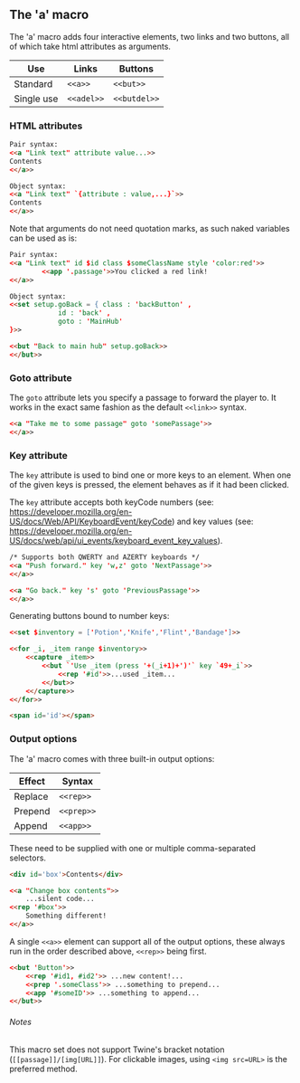 ## The 'a' macro ##

The 'a' macro adds four interactive elements, two links and two buttons, all of which take html attributes as arguments.

| Use | Links | Buttons |
|------------|------------|------------|
| Standard | `<<a>>` | `<<but>>` |
| Single use | `<<adel>>` | `<<butdel>>` |

### HTML attributes ###

```html
Pair syntax:
<<a "Link text" attribute value...>>
Contents
<</a>>

Object syntax:
<<a "Link text" `{attribute : value,...}`>>
Contents
<</a>>
```

Note that arguments do not need quotation marks, as such naked variables can be used as is:

```html
Pair syntax:
<<a "Link text" id $id class $someClassName style 'color:red'>>
        <<app '.passage'>>You clicked a red link!
<</a>>

Object syntax:
<<set setup.goBack = { class : 'backButton' ,
			id : 'back' ,
			goto : 'MainHub'
}>>

<<but "Back to main hub" setup.goBack>>
<</but>>
```

### Goto attribute ###

The `goto` attribute lets you specify a passage to forward the player to. It works in the exact same fashion as the default `<<link>>` syntax.

```html
<<a "Take me to some passage" goto 'somePassage'>>
<</a>>
```

### Key attribute ###

The `key` attribute is used to bind one or more keys to an element. When one of the given keys is pressed, the element behaves as if it had been clicked.

The `key` attribute accepts both keyCode numbers (see: https://developer.mozilla.org/en-US/docs/Web/API/KeyboardEvent/keyCode) and key values (see: https://developer.mozilla.org/en-US/docs/web/api/ui_events/keyboard_event_key_values).

```html
/* Supports both QWERTY and AZERTY keyboards */
<<a "Push forward." key 'w,z' goto 'NextPassage'>>
<</a>>

<<a "Go back." key 's' goto 'PreviousPassage'>>
<</a>>
```

Generating buttons bound to number keys:

```html
<<set $inventory = ['Potion','Knife','Flint','Bandage']>>

<<for _i, _item range $inventory>>
	<<capture _item>>
		<<but `'Use _item (press '+(_i+1)+')'` key `49+_i`>>
			<<rep '#id'>>...used _item...
		<</but>>
	<</capture>>
<</for>>

<span id='id'></span>
```

### Output options ###

The 'a' macro comes with three built-in output options:

| Effect | Syntax |
|------------|------------|
| Replace | `<<rep>>` |
| Prepend | `<<prep>>`|
| Append | `<<app>>` |

These need to be supplied with one or multiple comma-separated selectors.

```html
<div id='box'>Contents</div>

<<a "Change box contents">>
	...silent code...
<<rep '#box'>>
	Something different!
<</a>>
```

A single `<<a>>` element can support all of the output options, these always run in the order described above, `<<rep>>` being first.

```html
<<but 'Button'>>
	<<rep '#id1, #id2'>> ...new content!...
	<<prep '.someClass'>> ...something to prepend...
	<<app '#someID'>> ...something to append...
<</but>>
```

###### Notes ######

This macro set does not support Twine's bracket notation (`[[passage]]/[img[URL]]`). For clickable images, using `<img src=URL>` is the preferred method.
